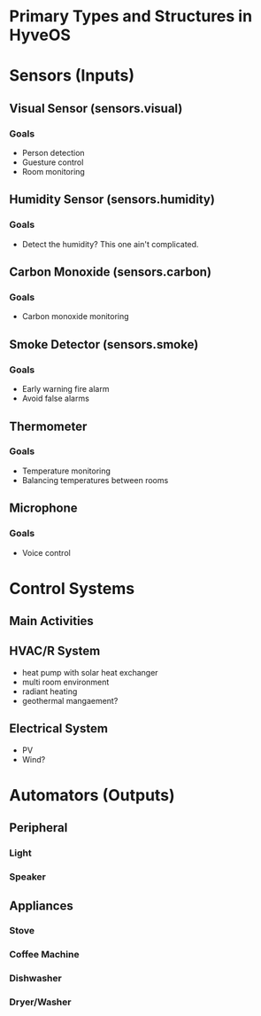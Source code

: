 # Primary Types and Structures in HyveOS


# Sensors (Inputs)

## Visual Sensor (sensors.visual)

### Goals

- Person detection
- Guesture control
- Room monitoring

## Humidity Sensor (sensors.humidity)

### Goals

- Detect the humidity?  This one ain't complicated.

## Carbon Monoxide (sensors.carbon)

### Goals

- Carbon monoxide monitoring

## Smoke Detector (sensors.smoke)

### Goals

- Early warning fire alarm
- Avoid false alarms

## Thermometer

### Goals

- Temperature monitoring
- Balancing temperatures between rooms

## Microphone

### Goals

- Voice control



# Control Systems

## Main Activities

## HVAC/R System

- heat pump with solar heat exchanger
- multi room environment
- radiant heating
- geothermal mangaement?

## Electrical System

- PV
- Wind?



# Automators (Outputs)

## Peripheral

### Light

### Speaker

## Appliances

### Stove

### Coffee Machine

### Dishwasher

### Dryer/Washer